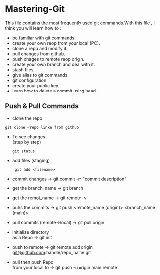 # Mastering-Git
This file contains the most frequently used git commands.With this file , I think you will learn how to :
- be familiar with git commands.
- create your own reop from your local (PC).
- clone a repo and modify it.
- pull changes from github.
- push chages to remote reop origin.
- create your own branch and deal with it. 
- stash files.
- give alias to git commands.
- git configuration.
- create your public key.
- learn how to delete a commit using head.

## Push & Pull Commands
- clone the repo
 ```
 git clone <repo linke from github
 ```          
          
- To see changes                
  (step by step)
  ```
  git status
  ```            
          
- add files (staging)
  ```
   git add <filename>
  ```
          
- commit changes                -> git commit -m "commit description"  
          
- get the branch_name           -> git branch
          
- get the remot_name            -> git remote -v
          
- puhs the commits              -> git push <remote_name (origin)> <branch_name (main)>
          
- pull commits (remote->local)  -> git pull origin
          
- initialize directory          
  as a Repo                     -> git init
          
- push to remote                -> git remote add origin git@github.com:handle/repo_name.git
          
- pull then push Repo           
  from your local to            -> git push -u origin main
  remote
